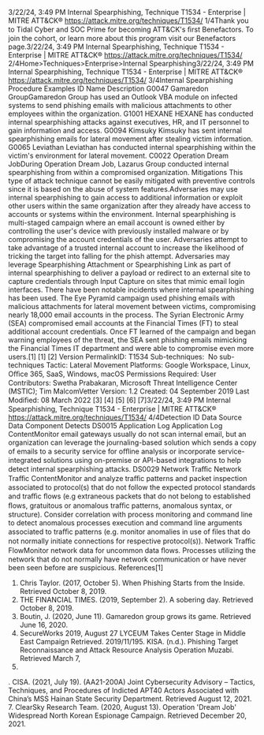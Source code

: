 3/22/24, 3:49 PM Internal Spearphishing, Technique T1534 - Enterprise | MITRE ATT&CK®
https://attack.mitre.org/techniques/T1534/ 1/4Thank you to Tidal Cyber and SOC Prime for becoming ATT&CK's ﬁrst Benefactors. To join the cohort, or learn more about this program visit our
Benefactors page.3/22/24, 3:49 PM Internal Spearphishing, Technique T1534 - Enterprise | MITRE ATT&CK®
https://attack.mitre.org/techniques/T1534/ 2/4Home>Techniques>Enterprise>Internal Spearphishing3/22/24, 3:49 PM Internal Spearphishing, Technique T1534 - Enterprise | MITRE ATT&CK®
https://attack.mitre.org/techniques/T1534/ 3/4Internal Spearphishing
Procedure Examples
ID Name Description
G0047 Gamaredon
GroupGamaredon Group has used an Outlook VBA module on infected systems to send phishing emails with
malicious attachments to other employees within the organization.
G1001 HEXANE HEXANE has conducted internal spearphishing attacks against executives, HR, and IT personnel to gain
information and access.
G0094 Kimsuky Kimsuky has sent internal spearphishing emails for lateral movement after stealing victim information.
G0065 Leviathan Leviathan has conducted internal spearphishing within the victim's environment for lateral movement.
C0022 Operation Dream
JobDuring Operation Dream Job, Lazarus Group conducted internal spearphishing from within a
compromised organization.
Mitigations
This type of attack technique cannot be easily mitigated with preventive controls since it is based on the abuse of system features.Adversaries may use internal spearphishing to gain access to additional information or exploit other users within the same organization
after they already have access to accounts or systems within the environment. Internal spearphishing is multi-staged campaign where an
email account is owned either by controlling the user's device with previously installed malware or by compromising the account credentials
of the user. Adversaries attempt to take advantage of a trusted internal account to increase the likelihood of tricking the target into falling for
the phish attempt.
Adversaries may leverage Spearphishing Attachment or Spearphishing Link as part of internal spearphishing to deliver a payload or redirect
to an external site to capture credentials through Input Capture on sites that mimic email login interfaces.
There have been notable incidents where internal spearphishing has been used. The Eye Pyramid campaign used phishing emails with
malicious attachments for lateral movement between victims, compromising nearly 18,000 email accounts in the process. The Syrian
Electronic Army (SEA) compromised email accounts at the Financial Times (FT) to steal additional account credentials. Once FT learned of
the campaign and began warning employees of the threat, the SEA sent phishing emails mimicking the Financial Times IT department and
were able to compromise even more users.[1]
[1]
[2]
Version PermalinkID: T1534
Sub-techniques:  No sub-techniques
 
Tactic: Lateral Movement
 
Platforms: Google Workspace, Linux, Oﬃce 365, SaaS, Windows, macOS
 
Permissions Required: User
Contributors: Swetha Prabakaran, Microsoft Threat Intelligence Center (MSTIC); Tim MalcomVetter
Version: 1.2
Created: 04 September 2019
Last Modiﬁed: 08 March 2022
[3]
[4]
[5]
[6]
[7]3/22/24, 3:49 PM Internal Spearphishing, Technique T1534 - Enterprise | MITRE ATT&CK®
https://attack.mitre.org/techniques/T1534/ 4/4Detection
ID Data Source Data Component Detects
DS0015 Application Log Application Log
ContentMonitor email gateways usually do not scan internal email, but an organization can
leverage the journaling-based solution which sends a copy of emails to a security
service for oﬄine analysis or incorporate service-integrated solutions using on-premise
or API-based integrations to help detect internal spearphishing attacks.
DS0029 Network Traﬃc Network Traﬃc
ContentMonitor and analyze traﬃc patterns and packet inspection associated to protocol(s) that
do not follow the expected protocol standards and traﬃc ﬂows (e.g extraneous packets
that do not belong to established ﬂows, gratuitous or anomalous traﬃc patterns,
anomalous syntax, or structure). Consider correlation with process monitoring and
command line to detect anomalous processes execution and command line arguments
associated to traﬃc patterns (e.g. monitor anomalies in use of ﬁles that do not normally
initiate connections for respective protocol(s)).
Network Traﬃc
FlowMonitor network data for uncommon data ﬂows. Processes utilizing the network that do
not normally have network communication or have never been seen before are
suspicious.
References[1]
1. Chris Taylor. (2017, October 5). When Phishing Starts from the
Inside. Retrieved October 8, 2019.
2. THE FINANCIAL TIMES. (2019, September 2). A sobering day.
Retrieved October 8, 2019.
3. Boutin, J. (2020, June 11). Gamaredon group grows its game.
Retrieved June 16, 2020.
4. SecureWorks 2019, August 27 LYCEUM Takes Center Stage in
Middle East Campaign Retrieved. 2019/11/195. KISA. (n.d.). Phishing Target Reconnaissance and Attack
Resource Analysis Operation Muzabi. Retrieved March 7,
2022.
 . CISA. (2021, July 19). (AA21-200A) Joint Cybersecurity
Advisory – Tactics, Techniques, and Procedures of Indicted
APT40 Actors Associated with China’s MSS Hainan State
Security Department. Retrieved August 12, 2021.
7. ClearSky Research Team. (2020, August 13). Operation
'Dream Job' Widespread North Korean Espionage Campaign.
Retrieved December 20, 2021.